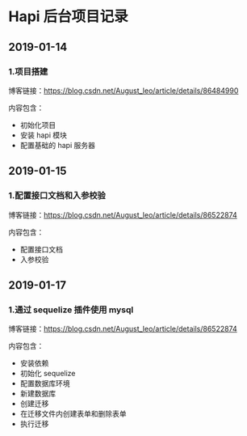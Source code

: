 # Hapi 后台项目记录

## 2019-01-14

### 1.项目搭建

博客链接：https://blog.csdn.net/August_leo/article/details/86484990

内容包含：

- 初始化项目
- 安装 hapi 模块
- 配置基础的 hapi 服务器

## 2019-01-15
### 1.配置接口文档和入参校验

博客链接：https://blog.csdn.net/August_leo/article/details/86522874

内容包含：
- 配置接口文档
- 入参校验

## 2019-01-17
### 1.通过 sequelize 插件使用 mysql

博客链接：https://blog.csdn.net/August_leo/article/details/86522874

内容包含：
- 安装依赖
- 初始化 sequelize
- 配置数据库环境
- 新建数据库
- 创建迁移
- 在迁移文件内创建表单和删除表单
- 执行迁移